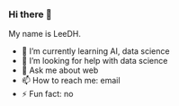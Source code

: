 ### Hi there 👋

My name is LeeDH.

- 🌱 I’m currently learning AI, data science
- 🤔 I’m looking for help with data science
- 💬 Ask me about web
- 📫 How to reach me: email
- ⚡ Fun fact: no
